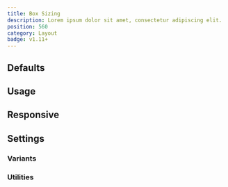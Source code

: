 ```yaml
---
title: Box Sizing
description: Lorem ipsum dolor sit amet, consectetur adipiscing elit.
position: 560
category: Layout
badge: v1.11+
---
```


## Defaults

<TableGenerateCommon 
  :rules="{
    'box-border': ['box-sizing: border-box;'],
    'box-content': ['box-sizing: content-box;'],
}"></TableGenerateCommon>

## Usage

## Responsive

## Settings

### Variants

### Utilities
